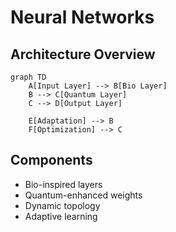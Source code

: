 # Neural Networks

## Architecture Overview
```mermaid
graph TD
    A[Input Layer] --> B[Bio Layer]
    B --> C[Quantum Layer]
    C --> D[Output Layer]
    
    E[Adaptation] --> B
    F[Optimization] --> C
```

## Components
- Bio-inspired layers
- Quantum-enhanced weights
- Dynamic topology
- Adaptive learning